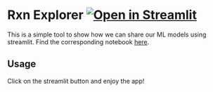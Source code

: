 # Rxn Explorer [![Open in Streamlit](https://static.streamlit.io/badges/streamlit_badge_black_white.svg)](https://victorsabanza-reaxplorer-app-0xuchr.streamlit.app/)

This is a simple tool to show how we can share our ML models using streamlit. Find the corresponding notebook [here](). 

## Usage

Click on the streamlit button and enjoy the app!